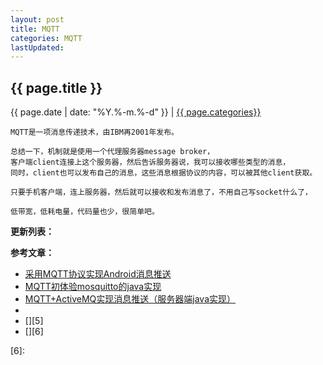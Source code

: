 ```yaml
---
layout: post
title: MQTT
categories: MQTT
lastUpdated:
---
```


## {{ page.title }}

{{ page.date | date: "%Y.%-m.%-d" }} | <a href="/archive#{{ page.categories }}">{{ page.categories}}</a>


```
MQTT是一项消息传递技术，由IBM再2001年发布。

总结一下，机制就是使用一个代理服务器message broker，
客户端client连接上这个服务器，然后告诉服务器说，我可以接收哪些类型的消息，
同时，client也可以发布自己的消息，这些消息根据协议的内容，可以被其他client获取。

只要手机客户端，连上服务器，然后就可以接收和发布消息了，不用自己写socket什么了，

低带宽，低耗电量，代码量也少，很简单吧。
```


**更新列表：**



**参考文章：**

* [采用MQTT协议实现Android消息推送][1]
* [MQTT初体验mosquitto的java实现][2]
* [MQTT+ActiveMQ实现消息推送（服务器端java实现）][3]
* [][4]
* [][5]
* [][6]

[1]: http://www.cnblogs.com/glony/articles/2308165.html
[2]: https://blog.csdn.net/shch2048/article/details/54972631
[3]: https://blog.csdn.net/m15927408113/article/details/71439116
[4]: 
[5]: 
[6]: 